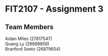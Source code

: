 # FIT2107 - Assignment 3

## Team Members
Aidan Miles (27817547)  
Quang Ly (28688856)  
Branford Seeto (26879654)  
